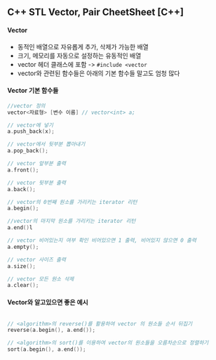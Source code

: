 ## C++ STL Vector, Pair CheetSheet [C++]



#### Vector

- 동적인 배열으로 자유롭게 추가, 삭제가 가능한 배열
- 크기, 메모리를 자동으로 설정하는 유동적인 배열
- vector 헤더 클래스에 포함 -> `#include <vector` 
- vector와 관련된 함수들은 아래의 기본 함수들 말고도 엄청 많다



#### Vector 기본 함수들



```c++
//vector 정의
vector<자료형> [변수 이름] // vector<int> a;

// vector에 넣기 
a.push_back(x);

// vector에서 뒷부분 뽑아내기
a.pop_back();

// vector 앞부분 출력
a.front();

// vector 뒷부분 출력
a.back();

// vector의 0번째 원소를 가리키는 iterator 리턴
a.begin();

//vector의 마지막 원소를 가리키는 iterator 리턴
a.end()l

// vector 비어있는지 여부 확인 비어있으면 1 출력, 비어있지 않으면 0 출력
a.empty();

// vector 사이즈 출력
a.size();

// vector 모든 원소 삭제
a.clear();

```



#### Vector와 알고있으면 좋은 예시



```c++

// <algorithm>의 reverse()를 활용하여 vector 의 원소들 순서 뒤집기
reverse(a.begin(), a.end());

// <algorithm>의 sort()를 이용하여 vector의 원소들을 오름차순으로 정렬하기
sort(a.begin(), a.end());

```
